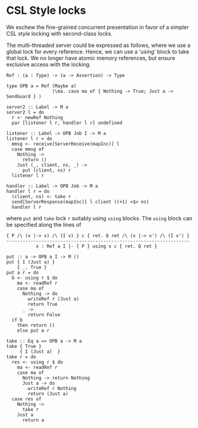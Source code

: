 # CSL Style locks

We eschew the fine-grained concurrent presentation in favor of a simpler CSL style locking with second-class locks.

The multi-threaded server could be expressed as follows, where we use a global lock for every reference. Hence, we can use a 'using' block to take that lock. We no longer have atomic memory references, but ensure exclusive access with the locking.

```
Ref : (a : Type) -> (a -> Assertion) -> Type

type OPB a = Ref (Maybe a)
                 (\ma. case ma of { Nothing -> True; Just a -> SendGuard } )

server2 :: Label -> M a
server2 l = do
  r <- newRef Nothing
  par [listener l r, handler l r] undefined

listener :: Label -> OPB Job I -> M a
listener l r = do
  mmsg <- receive[ServerReceive(mapInc)] l 
  case mmsg of
    Nothing ->
      return ()
    Just (_, client, ns, _) ->
      put (client, ns) r
  listener l r

handler :: Label -> OPB Job -> M a
handler l r = do
  (client, ns) <- take r
  send[ServerResponse(mapInc)] l client ((+1) <$> ns)
  handler l r
```

where `put` and `take` lock `r` suitably using `using` blocks. The `using` block can be specified along the lines of

```
{ P /\ (x |-> v) /\ (I v) } c { ret. Q ret /\ (x |-> v') /\ (I v') }
--------------------------------------------------------------------
           x : Ref a I |- { P } using x c { ret. Q ret }
```

```
put :: a -> OPB a I -> M ()
put { I (Just a) }
    { _. True }
put a r = do
  b <- using r $ do
    ma <- readRef r
    case ma of
      Nothing -> do
        writeRef r (Just a)
        return True
      _ -> 
        return False
  if b
    then return ()
    else put a r

take :: Eq a => OPB a -> M a
take { True }
     { I (Just a)  }
take r = do
  res <- using r $ do
    ma <- readRef r
    case ma of
      Nothing -> return Nothing
      Just a -> do
        writeRef r Nothing
        return (Just a)
  case res of
    Nothing -> 
      take r
    Just a
      return a
```